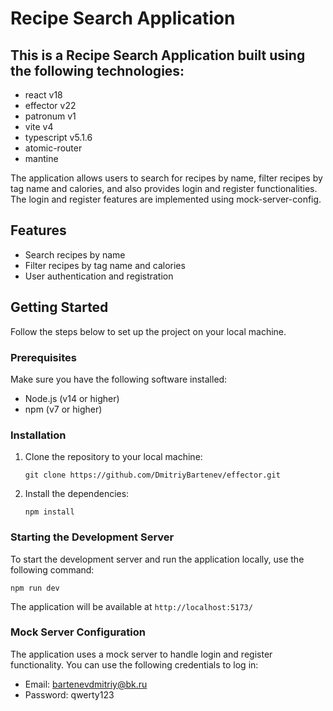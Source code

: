 # Recipe Search Application
## This is a Recipe Search Application built using the following technologies:
- react v18
- effector v22
- patronum v1
- vite v4
- typescript v5.1.6
- atomic-router
- mantine 

The application allows users to search for recipes by name, filter recipes by tag name and calories, and also provides login and register functionalities. The login and register features are implemented using mock-server-config.

## Features

- Search recipes by name
- Filter recipes by tag name and calories
- User authentication and registration

## Getting Started

Follow the steps below to set up the project on your local machine.

### Prerequisites

Make sure you have the following software installed:
- Node.js (v14 or higher)
- npm (v7 or higher)

### Installation

1. Clone the repository to your local machine:

   `git clone https://github.com/DmitriyBartenev/effector.git`
2. Install the dependencies:

   `npm install`

### Starting the Development Server

To start the development server and run the application locally, use the following command:

`npm run dev`

The application will be available at `http://localhost:5173/`

### Mock Server Configuration

The application uses a mock server to handle login and register functionality. You can use the following credentials to log in:

- Email: bartenevdmitriy@bk.ru
- Password: qwerty123
